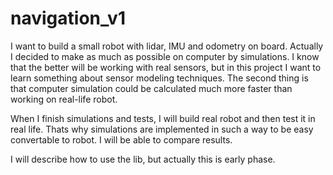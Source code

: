 # navigation_v1

I want to build a small robot with lidar, IMU and odometry on board. Actually I decided to make as much as possible on computer by simulations. I know that the better will be working with real sensors, but in this project I want to learn something about sensor modeling techniques. The second thing is that computer simulation could be calculated much more faster than working on real-life robot. 

When I finish simulations and tests, I will build real robot and then test it in real life. Thats why simulations are implemented in such a way to be easy convertable to robot. I will be able to compare results.

I will describe how to use the lib, but actually this is early phase.
